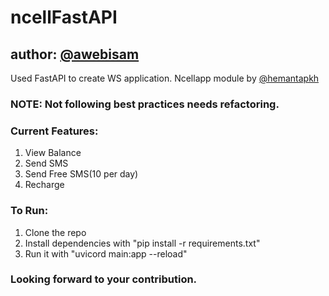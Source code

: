 # ncellFastAPI
## author: <a href="https://github.com/awebisam">@awebisam</a>

Used FastAPI to create WS application.
Ncellapp module by <a href="https://github.com/hemantapkh">@hemantapkh</a>

### NOTE: <b> Not following best practices needs refactoring. </b>


### Current Features:
1. View Balance
2. Send SMS
3. Send Free SMS(10 per day)
4. Recharge


### To Run:
1. Clone the repo
2. Install dependencies with "pip install -r requirements.txt"
3. Run it with "uvicord main:app --reload"

### Looking forward to your contribution.
